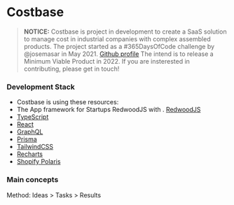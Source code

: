 # Costbase

> **NOTICE:** Costbase is project in development to create a SaaS solution to manage cost in industrial companies with complex assembled products.
> The project started as a #365DaysOfCode challenge by @josemasar in May 2021. [Github profile](https://github.com/josemasar/)
> The intend is to release a Minimum Viable Product in 2022.
> If you are insterested in contributing, please get in touch!

### Development Stack
- Costbase is using these resources:
- The App framework for Startups RedwoodJS with . [RedwoodJS](https://redwoodjs.com/)
- [TypeScript](https://www.typescriptlang.org/)
- [React](https://www.prisma.io/)
- [GraphQL](https://www.prisma.io/)
- [Prisma](https://www.prisma.io/)
- [TailwindCSS](https://tailwindcss.com/)
- [Recharts](https://recharts.org/)
- [Shopify Polaris](https://polaris.shopify.com/)

### Main concepts

Method: Ideas > Tasks > Results
